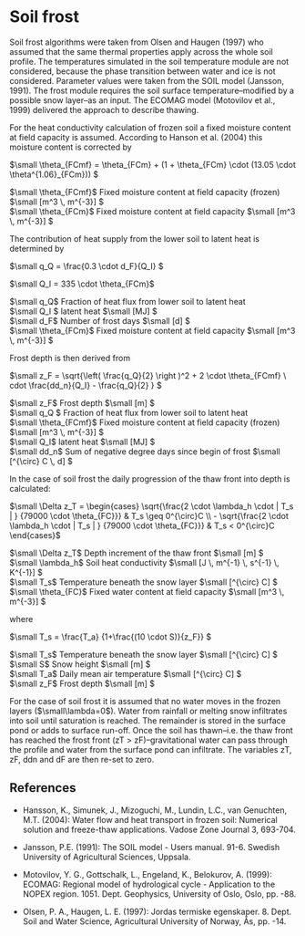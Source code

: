 # Soil frost

Soil frost algorithms were taken from Olsen and Haugen (1997) who assumed that the same thermal properties apply across the whole soil profile. The temperatures simulated in the soil temperature module are not considered, because the phase transition between water and ice is not considered. Parameter values were taken from the SOIL model (Jansson, 1991). The frost module requires the soil surface temperature–modified by a possible snow layer–as an input. The ECOMAG model (Motovilov et al., 1999) delivered the approach to describe thawing.

For the heat conductivity calculation of frozen soil a fixed moisture content at field capacity is assumed. According to Hanson et al. (2004) this moisture content is corrected by

$`\small \theta_{FCmf} = \theta_{FCm} + (1 + \theta_{FCm} \cdot (13.05 \cdot \theta^{1.06}_{FCm}))  `$

$`\small \theta_{FCmf}`$	Fixed moisture content at field capacity (frozen)	$`\small [m^3 \, m^{-3}] `$<br>
$`\small \theta_{FCm}`$	Fixed moisture content at field capacity	$`\small [m^3 \, m^{-3}] `$<br>

The contribution of heat supply from the lower soil to latent heat is determined by

$`\small q_Q = \frac{0.3 \cdot d_F}{Q_I} `$

$`\small Q_I = 335 \cdot \theta_{FCm}`$

$`\small q_Q`$	Fraction of heat flux from lower soil to latent heat	 <br>
$`\small Q_I `$	latent heat	$`\small [MJ] `$<br>
$`\small d_F`$	Number of frost days	$`\small [d] `$<br>
$`\small \theta_{FCm}`$	Fixed moisture content at field capacity	$`\small [m^3 \, m^{-3}] `$<br>

Frost depth is then derived from

$`\small z_F = \sqrt{\left( \frac{q_Q}{2}  \right )^2 + 2 \cdot \theta_{FCmf} \ cdot \frac{dd_n}{Q_I} - \frac{q_Q}{2}  } `$

$`\small z_F`$	Frost depth	$`\small [m] `$<br>
$`\small q_Q `$	Fraction of heat flux from lower soil to latent heat	 <br>
$`\small \theta_{FCmf}`$	Fixed moisture content at field capacity (frozen)	$`\small [m^3 \, m^{-3}] `$<br>
$`\small Q_I`$	latent heat	$`\small [MJ] `$<br>
$`\small dd_n`$	Sum of negative degree days since begin of frost	$`\small [^{\circ} C \, d] `$<br>

In the case of soil frost the daily progression of the thaw front into depth is calculated:

$`\small \Delta z_T = \begin{cases}  \sqrt{\frac{2 \cdot \lambda_h \cdot | T_s | } {79000 \cdot \theta_{FC}}} & T_s \geq 0^{\circ}C    \\ -  \sqrt{\frac{2 \cdot \lambda_h \cdot | T_s | } {79000 \cdot \theta_{FC}}}  & T_s < 0^{\circ}C  \end{cases}`$

$`\small \Delta z_T`$	Depth increment of the thaw front	$`\small [m] `$<br>
$`\small \lambda_h`$	Soil heat conductivity	$`\small [J \, m^{-1} \, s^{-1} \, K^{-1}] `$<br>
$`\small T_s`$	Temperature beneath the snow layer	$`\small [^{\circ} C] `$<br>
$`\small \theta_{FC}`$	Fixed water content at field capacity	$`\small [m^3 \, m^{-3}] `$<br>

where

$`\small T_s = \frac{T_a} {1+\frac{(10 \cdot S)}{z_F}} `$

$`\small T_s`$	Temperature beneath the snow layer	$`\small [^{\circ} C] `$<br>
$`\small S`$	Snow height	$`\small [m] `$<br>
$`\small T_a`$	Daily mean air temperature	$`\small [^{\circ} C] `$<br>
$`\small z_F`$	Frost depth	$`\small [m] `$<br>

For the case of soil frost it is assumed that no water moves in the frozen layers ($`\small\lambda=0`$). Water from rainfall or melting snow infiltrates into soil until saturation is reached. The remainder is stored in the surface pond or adds to surface run-off. Once the soil has thawn–i.e. the thaw front has reached the frost front (zT > zF)–gravitational water can pass through the profile and water from the surface pond can infiltrate. The variables zT, zF, ddn and dF are then re-set to zero.

## References

* Hansson, K., Simunek, J., Mizoguchi, M., Lundin, L.C., van Genuchten, M.T. (2004): Water flow and heat transport in frozen soil: Numerical solution and freeze-thaw applications. Vadose Zone Journal 3, 693-704.

* Jansson, P.E. (1991): The SOIL model - Users manual. 91-6. Swedish University of Agricultural Sciences, Uppsala.

* Motovilov, Y. G., Gottschalk, L., Engeland, K., Belokurov, A. (1999): ECOMAG: Regional model of hydrological cycle - Application to the NOPEX region.  1051. Dept. Geophysics, University of Oslo, Oslo, pp. -88.

* Olsen, P. A., Haugen, L. E. (1997): Jordas termiske egenskaper.  8. Dept. Soil and Water Science, Agricultural University of Norway, Ås, pp. -14.